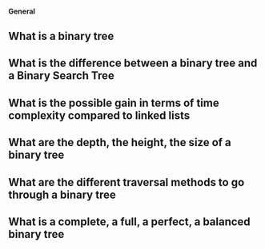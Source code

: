 #### General
## What is a binary tree
## What is the difference between a binary tree and a Binary Search Tree
## What is the possible gain in terms of time complexity compared to linked lists
## What are the depth, the height, the size of a binary tree
## What are the different traversal methods to go through a binary tree
## What is a complete, a full, a perfect, a balanced binary tree

